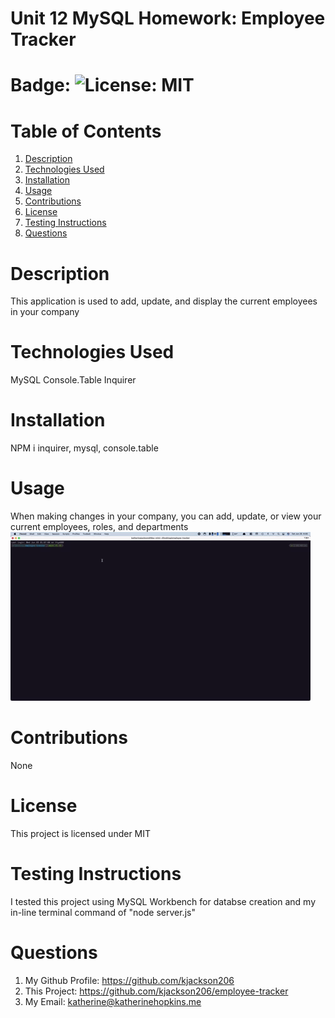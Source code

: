# Unit 12 MySQL Homework: Employee Tracker

# Badge: ![License: MIT](https://img.shields.io/badge/License-MIT-yellow.svg)

# Table of Contents

1. [Description](#description)
2. [Technologies Used](#technologies-used)
3. [Installation](#installation)
4. [Usage](#usage)
5. [Contributions](#contribution)
6. [License](#license)
7. [Testing Instructions](#testing-instructions)
8. [Questions](#questions)

# Description

This application is used to add, update, and display the current employees in your company

# Technologies Used

MySQL
Console.Table
Inquirer

# Installation

NPM i inquirer, mysql, console.table

# Usage

When making changes in your company, you can add, update, or view your current employees, roles, and departments
![Employee Tracker play-through](Assets/tracker.gif)

# Contributions

None

# License

This project is licensed under MIT

# Testing Instructions

I tested this project using MySQL Workbench for databse creation and my in-line terminal command of "node server.js"

# Questions

1. My Github Profile: https://github.com/kjackson206
2. This Project: https://github.com/kjackson206/employee-tracker
3. My Email: katherine@katherinehopkins.me
